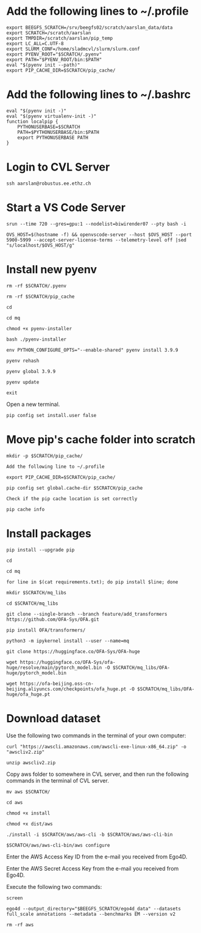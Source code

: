 # Add the following lines to ~/.profile

```
export BEEGFS_SCRATCH=/srv/beegfs02/scratch/aarslan_data/data
export SCRATCH=/scratch/aarslan
export TMPDIR=/scratch/aarslan/pip_temp
export LC_ALL=C.UTF-8
export SLURM_CONF=/home/sladmcvl/slurm/slurm.conf
export PYENV_ROOT="$SCRATCH/.pyenv"
export PATH="$PYENV_ROOT/bin:$PATH"
eval "$(pyenv init --path)"
export PIP_CACHE_DIR=$SCRATCH/pip_cache/
```

# Add the following lines to ~/.bashrc

```
eval "$(pyenv init -)"
eval "$(pyenv virtualenv-init -)"
function localpip {
    PYTHONUSERBASE=$SCRATCH
    PATH=$PYTHONUSERBASE/bin:$PATH
    export PYTHONUSERBASE PATH
}
```

# Login to CVL Server

```
ssh aarslan@robustus.ee.ethz.ch
```

# Start a VS Code Server

```
srun --time 720 --gres=gpu:1 --nodelist=biwirender07 --pty bash -i

OVS_HOST=$(hostname -f) && openvscode-server --host $OVS_HOST --port 5900-5999 --accept-server-license-terms --telemetry-level off |sed "s/localhost/$OVS_HOST/g"
```

# Install new pyenv

```
rm -rf $SCRATCH/.pyenv

rm -rf $SCRATCH/pip_cache

cd

cd mq

chmod +x pyenv-installer

bash ./pyenv-installer

env PYTHON_CONFIGURE_OPTS="--enable-shared" pyenv install 3.9.9

pyenv rehash

pyenv global 3.9.9

pyenv update

exit

```

Open a new terminal.


```
pip config set install.user false
```

# Move pip's cache folder into scratch

```
mkdir -p $SCRATCH/pip_cache/

Add the following line to ~/.profile

export PIP_CACHE_DIR=$SCRATCH/pip_cache/

pip config set global.cache-dir $SCRATCH/pip_cache

Check if the pip cache location is set correctly

pip cache info
```

# Install packages

```
pip install --upgrade pip

cd

cd mq

for line in $(cat requirements.txt); do pip install $line; done

mkdir $SCRATCH/mq_libs

cd $SCRATCH/mq_libs

git clone --single-branch --branch feature/add_transformers https://github.com/OFA-Sys/OFA.git

pip install OFA/transformers/

python3 -m ipykernel install --user --name=mq

git clone https://huggingface.co/OFA-Sys/OFA-huge

wget https://huggingface.co/OFA-Sys/ofa-huge/resolve/main/pytorch_model.bin -O $SCRATCH/mq_libs/OFA-huge/pytorch_model.bin

wget https://ofa-beijing.oss-cn-beijing.aliyuncs.com/checkpoints/ofa_huge.pt -O $SCRATCH/mq_libs/OFA-huge/ofa_huge.pt
```

# Download dataset

Use the following two commands in the terminal of your own computer:

```
curl "https://awscli.amazonaws.com/awscli-exe-linux-x86_64.zip" -o "awscliv2.zip"

unzip awscliv2.zip
```

Copy aws folder to somewhere in CVL server, and then run the following commands in the terminal of CVL server.

```
mv aws $SCRATCH/

cd aws

chmod +x install

chmod +x dist/aws

./install -i $SCRATCH/aws/aws-cli -b $SCRATCH/aws/aws-cli-bin

$SCRATCH/aws/aws-cli-bin/aws configure
```

Enter the AWS Access Key ID from the e-mail you received from Ego4D.

Enter the AWS Secret Access Key from the e-mail you received from Ego4D.

Execute the following two commands:
```
screen

ego4d --output_directory="$BEEGFS_SCRATCH/ego4d_data" --datasets full_scale annotations --metadata --benchmarks EM --version v2

rm -rf aws
```
